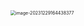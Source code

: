 <img src="/Users/ruichengm/knowledge_repository/fivePenLearning/4.拆分原则/a.assets//image-20231229164438377.png" alt="image-20231229164438377" style="zoom:50%;" />

